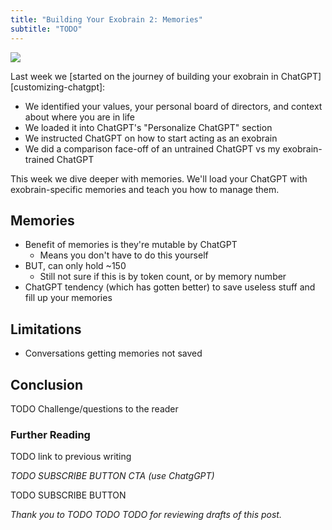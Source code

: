 ```yaml
---
title: "Building Your Exobrain 2: Memories"
subtitle: "TODO"
---
```


<!------------------------- REFERENCE LINKS BLOCK ----------------------------------->
[customizing-exobrain]: https://mieubrisse.substack.com/p/building-your-exobrain-1-customizing
<!----------------------- END REFERENCE LINKS BLOCK --------------------------------->

![](./images/cover.png)

Last week we [started on the journey of building your exobrain in ChatGPT][customizing-chatgpt]:

- We identified your values, your personal board of directors, and context about where you are in life
- We loaded it into ChatGPT's "Personalize ChatGPT" section
- We instructed ChatGPT on how to start acting as an exobrain
- We did a comparison face-off of an untrained ChatGPT vs my exobrain-trained ChatGPT

This week we dive deeper with memories. We'll load your ChatGPT with exobrain-specific memories and teach you how to manage them.

Memories
--------
- Benefit of memories is they're mutable by ChatGPT
    - Means you don't have to do this yourself
- BUT, can only hold ~150
    - Still not sure if this is by token count, or by memory number
- ChatGPT tendency (which has gotten better) to save useless stuff and fill up your memories




Limitations
-----------
- Conversations getting memories not saved




Conclusion
----------
TODO Challenge/questions to the reader

### Further Reading

TODO link to previous writing

_TODO SUBSCRIBE BUTTON CTA (use ChatgGPT)_

TODO SUBSCRIBE BUTTON

_Thank you to TODO TODO TODO for reviewing drafts of this post._

<!------------------ IG POST DESCRIPTION --------------------->
<!--
TODO

👉 Read the full article (link in bio)

#hashtag1 #hashtag2 #hashtag3
-->

<!-------------------- IG STORY TEXT ------------------------->
<!--
TODO
-->
